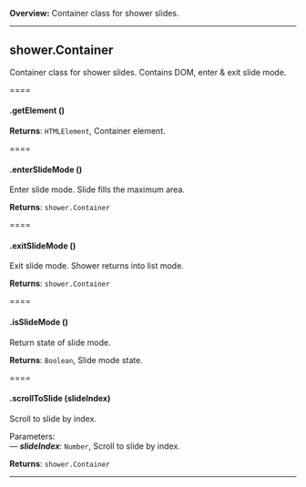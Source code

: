**Overview:** Container class for shower slides.
* * *



## shower.Container

Container class for shower slides. Contains DOM,
enter &amp; exit slide mode.




====
#### .getElement () 


**Returns**: `HTMLElement`, Container element.

====
#### .enterSlideMode () 

Enter slide mode.
Slide fills the maximum area.


**Returns**: `shower.Container`

====
#### .exitSlideMode () 

Exit slide mode.
Shower returns into list mode.


**Returns**: `shower.Container`

====
#### .isSlideMode () 

Return state of slide mode.


**Returns**: `Boolean`, Slide mode state.

====
#### .scrollToSlide (slideIndex) 

Scroll to slide by index.

Parameters:<br>
— ***slideIndex***: `Number`, Scroll to slide by index.<br>

**Returns**: `shower.Container`



* * *




